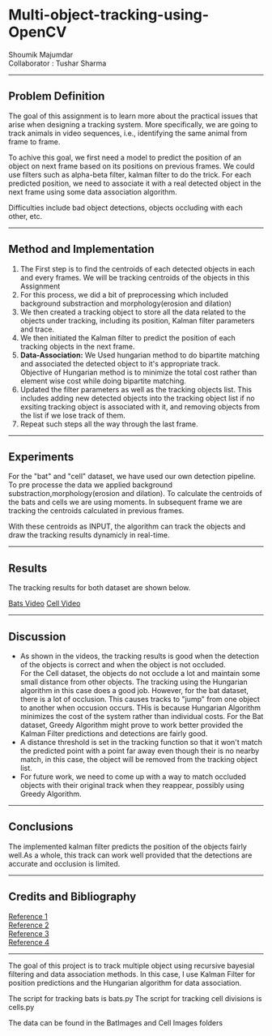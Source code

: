 # Multi-object-tracking-using-OpenCV


<html>
<body data-gr-c-s-loaded="true">
Shoumik Majumdar <br>
Collaborator : Tushar Sharma<br>
</p>

<div class="main-body">
<hr>
<h2> Problem Definition </h2>
<p>
The goal of this assignment is to learn more about the practical issues
 that arise when designing a tracking system. More specifically, we are going to track animals in
 video sequences, i.e., identifying the same animal from frame to frame. 
 </p><p>
 To achive this goal, we first need a model to predict the position of an object on next frame based on its
 positions on previous frames. We could use filters such as alpha-beta filter, kalman filter to do the trick. 
 For each predicted position, we need to associate it with a real detected object in the next frame using some
 data association algorithm. 
 </p><p>
 Difficulties include bad object detections, objects occluding with each other, etc.
</p>

<hr>
<h2> Method and Implementation </h2>
<ol>
<li>The First step is to find the centroids of each detected objects in each and every frames. We will be tracking centroids of the objects in this Assignment</li>
<li>For this process, we did a bit of preprocessing which included background substraction and morphology(erosion and dilation) </li>
<li>We then created a tracking object to store all the data related to the objects
under tracking, including its position, Kalman filter parameters and trace.</li>
<li> We then initiated the Kalman filter to predict the position of each tracking objects in the next frame.</li>
<li> <b>Data-Association:</b> We Used hungarian method to do bipartite matching and associated the detected object to it's appropriate track.</li>
Objective of Hungarian method is to minimize the total cost rather than element wise cost while doing bipartite matching.
<li> Updated the filter parameters as well as the tracking objects list. This includes adding new detected objects
into the tracking object list if no exsiting tracking object is associated with it, and removing objects from the list
if we lose track of them. </li>
<li> Repeat such steps all the way through the last frame. </li>
</ol>

<hr>
<h2>Experiments</h2>
<p>For the "bat" and "cell" dataset, we have used our own detection pipeline. To pre processe the data we applied background substraction,morphology(erosion and dilation).
To calculate the centroids of the bats and cells we are using moments. In subsequent frame we are tracking the centroids calculated in previous frames.
</p>
<p>With these centroids as INPUT, the algorithm can track the objects and draw the tracking results dynamicly in real-time.   
</p><hr>
<h2> Results</h2>
<p>
The tracking results for both dataset are shown below.</p>



 <a href="https://www.youtube.com/embed/G09bWMv4SpA">Bats Video</a> 
 <a href="https://www.youtube.com/embed/lXuIId4IkRc">Cell Video</a> 


<hr>
<h2> Discussion </h2>

<p> 
</p><ul>
<li>As shown in the videos, the tracking results is good when the detection of the objects is correct and when the object 
is not occluded. 
 </li>
 For the Cell dataset, the objects do not occlude a lot and maintain some small distance from other objects. The tracking using the Hungarian algorithm in this case does a good job.
However, for the bat dataset, there is a lot of occlusion. This causes tracks to "jump" from one object to another when occusion occurs. THis is because Hungarian Algorithm minimizes the cost of the system rather than individual costs.
For the Bat dataset, Greedy Algorithm might prove to work better provided the Kalman Filter predictions and detections are fairly good.
 </li>
<li>A distance threshold is set in the tracking function so that it won't match the predicted point
with a point far away even though their is no nearby match, in this case, the object will be removed from the tracking object list.</li>
<li>For future work, we need to come up with a way to match occluded objects with their original track when they reappear, possibly using Greedy Algorithm. </li> 
</ul>
<p></p>


<hr>
<h2> Conclusions </h2>

<p>
The implemented kalman filter predicts the position of the objects fairly well.As a whole, this track can work well provided that the 
detections are accurate and occlusion is limited.
</p>



<hr>
<h2> Credits and Bibliography </h2>
<p>
<a href="https://towardsdatascience.com/kalman-filter-an-algorithm-for-making-sense-from-the-insights-of-various-sensors-fused-together-ddf67597f35e">Reference 1</a><br>
<a href="http://www.bzarg.com/p/how-a-kalman-filter-works-in-pictures/">Reference 2</a><br>
<a href="https://towardsdatascience.com/kalman-filter-intuition-and-discrete-case-derivation-2188f789ec3a">Reference 3</a><br>
<a href="https://github.com/srianant/kalman_filter_multi_object_tracking"> Reference 4</a>

</p>
<hr>
</div>

</body></html>


The goal of this project is to track multiple object using recursive bayesial filtering and data association methods. In this case, I use Kalman Filter for position predictions
and the Hungarian algorithm for data association.

The script for tracking bats is bats.py
The script for tracking cell divisions is cells.py

The data can be found in the BatImages and Cell Images folders
